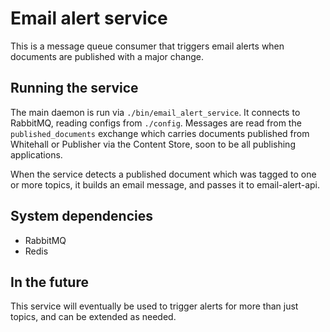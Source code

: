 # Email alert service

This is a message queue consumer that triggers email alerts when documents are published with a major change.

## Running the service

The main daemon is run via `./bin/email_alert_service`.
It connects to RabbitMQ, reading configs from `./config`.
Messages are read from the `published_documents` exchange which carries documents
published from Whitehall or Publisher via the Content Store, soon to be all publishing applications.

When the service detects a published document which was tagged to one or more
topics, it builds an email message, and passes it to email-alert-api.

## System dependencies

- RabbitMQ
- Redis

## In the future

This service will eventually be used to trigger alerts for more than just topics,
and can be extended as needed.

